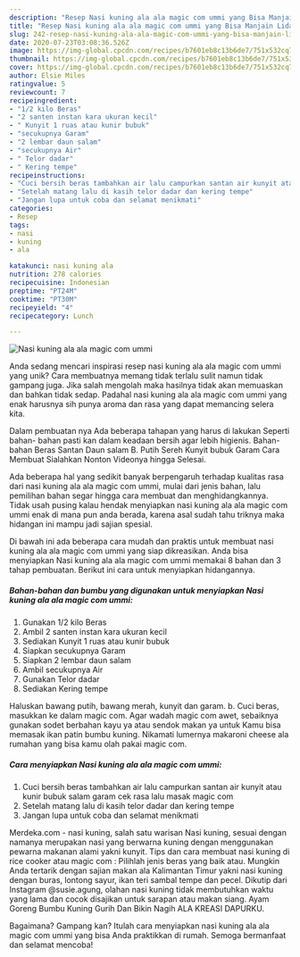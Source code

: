```yaml
---
description: "Resep Nasi kuning ala ala magic com ummi yang Bisa Manjain Lidah"
title: "Resep Nasi kuning ala ala magic com ummi yang Bisa Manjain Lidah"
slug: 242-resep-nasi-kuning-ala-ala-magic-com-ummi-yang-bisa-manjain-lidah
date: 2020-07-23T03:08:36.526Z
image: https://img-global.cpcdn.com/recipes/b7601eb8c13b6de7/751x532cq70/nasi-kuning-ala-ala-magic-com-ummi-foto-resep-utama.jpg
thumbnail: https://img-global.cpcdn.com/recipes/b7601eb8c13b6de7/751x532cq70/nasi-kuning-ala-ala-magic-com-ummi-foto-resep-utama.jpg
cover: https://img-global.cpcdn.com/recipes/b7601eb8c13b6de7/751x532cq70/nasi-kuning-ala-ala-magic-com-ummi-foto-resep-utama.jpg
author: Elsie Miles
ratingvalue: 5
reviewcount: 7
recipeingredient:
- "1/2 kilo Beras"
- "2 santen instan kara ukuran kecil"
- " Kunyit 1 ruas atau kunir bubuk"
- "secukupnya Garam"
- "2 lembar daun salam"
- "secukupnya Air"
- " Telor dadar"
- " Kering tempe"
recipeinstructions:
- "Cuci bersih beras tambahkan air lalu campurkan santan air kunyit atau kunir bubuk salam garam cek rasa lalu masak magic com"
- "Setelah matang lalu di kasih telor dadar dan kering tempe"
- "Jangan lupa untuk coba dan selamat menikmati"
categories:
- Resep
tags:
- nasi
- kuning
- ala

katakunci: nasi kuning ala 
nutrition: 278 calories
recipecuisine: Indonesian
preptime: "PT24M"
cooktime: "PT30M"
recipeyield: "4"
recipecategory: Lunch

---
```



![Nasi kuning ala ala magic com ummi](https://img-global.cpcdn.com/recipes/b7601eb8c13b6de7/751x532cq70/nasi-kuning-ala-ala-magic-com-ummi-foto-resep-utama.jpg)

Anda sedang mencari inspirasi resep nasi kuning ala ala magic com ummi yang unik? Cara membuatnya memang tidak terlalu sulit namun tidak gampang juga. Jika salah mengolah maka hasilnya tidak akan memuaskan dan bahkan tidak sedap. Padahal nasi kuning ala ala magic com ummi yang enak harusnya sih punya aroma dan rasa yang dapat memancing selera kita.

Dalam pembuatan nya Ada beberapa tahapan yang harus di lakukan Seperti bahan- bahan pasti kan dalam keadaan bersih agar lebih higienis. Bahan-bahan Beras Santan Daun salam B. Putih Sereh Kunyit bubuk Garam Cara Membuat Sialahkan Nonton Videonya hingga Selesai.

Ada beberapa hal yang sedikit banyak berpengaruh terhadap kualitas rasa dari nasi kuning ala ala magic com ummi, mulai dari jenis bahan, lalu pemilihan bahan segar hingga cara membuat dan menghidangkannya. Tidak usah pusing kalau hendak menyiapkan nasi kuning ala ala magic com ummi enak di mana pun anda berada, karena asal sudah tahu triknya maka hidangan ini mampu jadi sajian spesial.


Di bawah ini ada beberapa cara mudah dan praktis untuk membuat nasi kuning ala ala magic com ummi yang siap dikreasikan. Anda bisa menyiapkan Nasi kuning ala ala magic com ummi memakai 8 bahan dan 3 tahap pembuatan. Berikut ini cara untuk menyiapkan hidangannya.

<!--inarticleads1-->

##### Bahan-bahan dan bumbu yang digunakan untuk menyiapkan Nasi kuning ala ala magic com ummi:

1. Gunakan 1/2 kilo Beras
1. Ambil 2 santen instan kara ukuran kecil
1. Sediakan  Kunyit 1 ruas atau kunir bubuk
1. Siapkan secukupnya Garam
1. Siapkan 2 lembar daun salam
1. Ambil secukupnya Air
1. Gunakan  Telor dadar
1. Sediakan  Kering tempe


Haluskan bawang putih, bawang merah, kunyit dan garam. b. Cuci beras, masukkan ke dalam magic com. Agar wadah magic com awet, sebaiknya gunakan sodet berbahan kayu ya atau sendok makan ya untuk Kamu bisa memasak ikan patin bumbu kuning. Nikamati lumernya makaroni cheese ala rumahan yang bisa kamu olah pakai magic com. 

<!--inarticleads2-->

##### Cara menyiapkan Nasi kuning ala ala magic com ummi:

1. Cuci bersih beras tambahkan air lalu campurkan santan air kunyit atau kunir bubuk salam garam cek rasa lalu masak magic com
1. Setelah matang lalu di kasih telor dadar dan kering tempe
1. Jangan lupa untuk coba dan selamat menikmati


Merdeka.com - nasi kuning, salah satu warisan Nasi kuning, sesuai dengan namanya merupakan nasi yang berwarna kuning dengan menggunakan pewarna makanan alami yakni kunyit. Tips dan cara membuat nasi kuning di rice cooker atau magic com : Pilihlah jenis beras yang baik atau. Mungkin Anda tertarik dengan sajian makan ala Kalimantan Timur yakni nasi kuning dengan buras, lontong sayur, ikan teri sambal tempe dan pecel. Dikutip dari Instagram @susie.agung, olahan nasi kuning tidak membutuhkan waktu yang lama dan cocok disajikan untuk sarapan atau makan siang. Ayam Goreng Bumbu Kuning Gurih Dan Bikin Nagih ALA KREASI DAPURKU. 

Bagaimana? Gampang kan? Itulah cara menyiapkan nasi kuning ala ala magic com ummi yang bisa Anda praktikkan di rumah. Semoga bermanfaat dan selamat mencoba!
